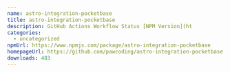 ```yaml
---
name: astro-integration-pocketbase
title: astro-integration-pocketbase
description: GitHub Actions Workflow Status [NPM Version](ht
categories:
  - uncategorized
npmUrl: https://www.npmjs.com/package/astro-integration-pocketbase
homepageUrl: https://github.com/pawcoding/astro-integration-pocketbase
downloads: 483
---
```

